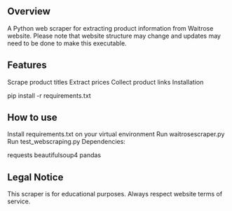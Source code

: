 ## Overview

A Python web scraper for extracting product information from Waitrose website. Please note that website structure may change and updates may need to be done to make this executable.

## Features

Scrape product titles
Extract prices
Collect product links
Installation

pip install -r requirements.txt
## How to use

Install requirements.txt on your virtual environment
Run waitrosescraper.py
Run test_webscraping.py
Dependencies:

requests beautifulsoup4 pandas

## Legal Notice

This scraper is for educational purposes. Always respect website terms of service.
